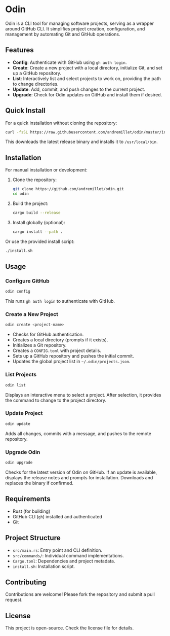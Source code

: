 # Odin

Odin is a CLI tool for managing software projects, serving as a wrapper around GitHub CLI. It simplifies project creation, configuration, and management by automating Git and GitHub operations.

## Features

- **Config**: Authenticate with GitHub using `gh auth login`.
- **Create**: Create a new project with a local directory, initialize Git, and set up a GitHub repository.
- **List**: Interactively list and select projects to work on, providing the path to change directories.
- **Update**: Add, commit, and push changes to the current project.
- **Upgrade**: Check for Odin updates on GitHub and install them if desired.

## Quick Install

For a quick installation without cloning the repository:

```bash
curl -fsSL https://raw.githubusercontent.com/andremillet/odin/master/install.sh | bash
```

This downloads the latest release binary and installs it to `/usr/local/bin`.

## Installation

For manual installation or development:

1. Clone the repository:
   ```bash
   git clone https://github.com/andremillet/odin.git
   cd odin
   ```

2. Build the project:
   ```bash
   cargo build --release
   ```

3. Install globally (optional):
   ```bash
   cargo install --path .
   ```

Or use the provided install script:
```bash
./install.sh
```

## Usage

### Configure GitHub
```bash
odin config
```
This runs `gh auth login` to authenticate with GitHub.

### Create a New Project
```bash
odin create <project-name>
```
- Checks for GitHub authentication.
- Creates a local directory (prompts if it exists).
- Initializes a Git repository.
- Creates a `CONFIG.toml` with project details.
- Sets up a GitHub repository and pushes the initial commit.
- Updates the global project list in `~/.odin/projects.json`.

### List Projects
```bash
odin list
```
Displays an interactive menu to select a project. After selection, it provides the command to change to the project directory.

### Update Project
```bash
odin update
```
Adds all changes, commits with a message, and pushes to the remote repository.

### Upgrade Odin
```bash
odin upgrade
```
Checks for the latest version of Odin on GitHub. If an update is available, displays the release notes and prompts for installation. Downloads and replaces the binary if confirmed.

## Requirements

- Rust (for building)
- GitHub CLI (`gh`) installed and authenticated
- Git

## Project Structure

- `src/main.rs`: Entry point and CLI definition.
- `src/commands/`: Individual command implementations.
- `Cargo.toml`: Dependencies and project metadata.
- `install.sh`: Installation script.

## Contributing

Contributions are welcome! Please fork the repository and submit a pull request.

## License

This project is open-source. Check the license file for details.